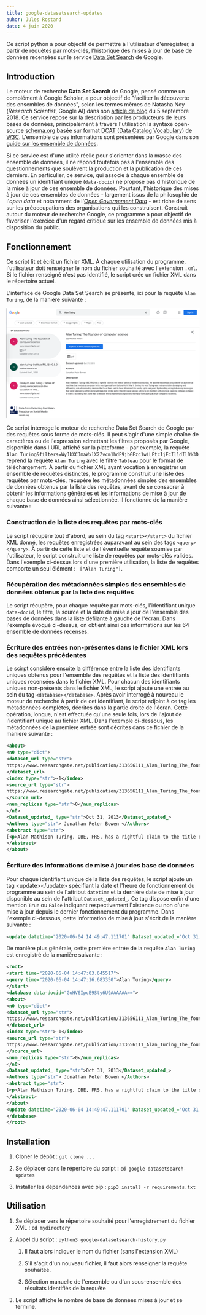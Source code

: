 ```yaml
---
title: google-datasetsearch-updates
auhor: Jules Rostand
date: 4 juin 2020
---
```


Ce script python a pour objectif de permettre à l'utilisateur d'enregistrer, à partir de requêtes par mots-clés, l'historique des mises à jour de base de données recensées sur le service [Data Set Search](https://datasetsearch.research.google.com/) de Google.

## Introduction

Le moteur de recherche **Data Set Search** de Google, pensé comme un complément à Google Scholar, a pour objectif de "faciliter la découverte des ensembles de données", selon les termes mêmes de Natasha Noy (*Research Scientist*, Google AI) dans son [article de blog](https://www.blog.google/products/search/making-it-easier-discover-datasets/) du 5 septembre 2018. Ce service repose sur la description par les producteurs de leurs bases de données, principalement à travers l'utilisation la syntaxe open-source [schema.org](https://schema.org/Dataset) basée sur format [DCAT (Data Catalog Vocabulary)](https://www.w3.org/) de [W3C](https://www.w3.org/TR/vocab-dcat/). L'ensemble de ces informations sont présentées par Google dans son [guide sur les ensemble de données](https://developers.google.com/search/docs/data-types/dataset).  

Si ce service est d'une utilité réelle pour s'orienter dans la masse des ensemble de données, il ne répond toutefois pas à l'ensemble des questionnements que soulèvent la production et la publication de ces derniers. En particulier, ce service, qui associe à chaque ensemble de données un identifiant unique (```data-docid```) ne propose pas d'historique de la mise à jour de ces ensemble de données. Pourtant, l'historique des mises à jour de ces ensembles de données - largement issus de la philosophie de l'*open data* et notamment de l'[*Open Governement Data*](https://www.oecd.org/gov/digital-government/open-government-data.htm) - est riche de sens sur les préoccupations des organisations qui les construisent. Construit autour du moteur de recherche Google, ce programme a pour objectif de favoriser l'exercice d'un regard critique sur les ensemble de données mis à disposition du public.

## Fonctionnement

Ce script lit et écrit un fichier XML. À chaque utilisation du programme, l'utilisateur doit renseigner le nom du fichier souhaité avec l'extension `.xml`. Si le fichier renseigné n'est pas identifié, le script crée un fichier XML dans le répertoire actuel. 

L'interface de Google Data Set Search se présente, ici pour la requête `Alan Turing`, de la manière suivante :  

![Alan Turing](./alan-turing.png "Alan Turing")

Ce script interroge le moteur de recherche Data Set Search de Google par des requêtes sous forme de mots-clés. Il peut s'agir d'une simple chaîne de caractères ou de l'expression admettant les filtres proposés par Google, disponible dans l'URL affiché sur la plateforme - par exemple, la requête `Alan Turing&filters=WyJbXCJmaWxlX2Zvcm1hdF9jbGFzc1wiLFtcIjFcIl1dIl0%3D` reprend la requête `Alan Turing` avec le filtre `Tableau` pour le format de téléchargement. À partir du fichier XML ayant vocation à enregistrer un ensemble de requêtes distinctes, le programme construit une liste des requêtes par mots-clés, récupère les métadonnées simples des ensembles de données obtenus par la liste des requêtes, avant de se consacrer à obtenir les informations générales et les informations de mise à jour de chaque base de données ainsi sélectionnée. Il fonctionne de la manière suivante : 

### Construction de la liste des requêtes par mots-clés

Le script récupère tout d'abord, au sein du tag `<start></start>` du fichier XML donné, les requêtes enregistrées auparavant au sein des tags `<query></query>`. À partir de cette liste et de l'éventuelle requête soumise par l'utilisateur, le script construit une liste de requêtes par mots-clés valides. Dans l'exemple ci-dessus lors d'une première utilisation, la liste de requêtes comporte un seul élément : ` ["Alan Turing"]`.

### Récupèration des métadonnées simples des ensembles de données obtenus par la liste des requêtes

Le script récupère, pour chaque requête par mots-clés, l'identifiant unique `data-docid`, le titre, la source et la date de mise à jour de l'ensemble des bases de données dans la liste défilante à gauche de l'écran. Dans l'exemple évoqué ci-dessus, on obtient ainsi ces informations sur les 64 ensemble de données recensés.

### Écriture des entrées non-présentes dans le fichier XML lors des requêtes précédentes 

Le scirpt considère ensuite la différence entre la liste des identifiants uniques obtenus pour l'ensemble des requêtes et la liste des identifiants uniques recensées dans le fichier XML. Pour chacun des identifiants uniques non-présents dans le fichier XML, le script ajoute une entrée au sein du tag `<database></database>`. Après avoir interrogé à nouveau le moteur de recherche à partir de cet identifiant, le script adjoint à ce tag les métadonnées complètes, décrites dans la partie droite de l'écran. Cette opération, longue, n'est effectuée qu'une seule fois, lors de l'ajout de l'identifiant unique au fichier XML. Dans l'exemple ci-dessous, les métadonnées de la première entrée sont décrites dans ce fichier de la manière suivante : 

```xml
<about>
<n0 type="dict">
<dataset_url type="str">
https://www.researchgate.net/publication/313656111_Alan_Turing_The_founder_of_computer_science
</dataset_url>
<index type="str">-1</index>
<source_url type="str">
https://www.researchgate.net/publication/313656111_Alan_Turing_The_founder_of_computer_science
</source_url>
<num_replicas type="str">0</num_replicas>
</n0>
<Dataset_updated_ type="str">Oct 31, 2013</Dataset_updated_>
<Authors type="str"> Jonathan Peter Bowen </Authors>
<abstract type="str">
[<p>Alan Mathison Turing, OBE, FRS, has a rightful claim to the title of father of modern computing. He laid the theoretical groundwork for a universal machine that models a computer in its most general form before World War II. During the war, Turing was instrumental in developing and influencing actual computing devices that have been said to have shortened the war by up to two years by decoding encrypted enemy messages that were believed by others to be unbreakable. Unlike some theoreticians, he was willing to be involved with practical aspects, and was as happy to wield a soldering iron as he was to wrestle with a mathematical problem, normally from a unique angle compared to others.</p>]
</abstract>
</about>
```

### Écriture des informations de mise à jour des base de données

Pour chaque identifiant unique de la liste des requêtes, le script ajoute un tag \<update>\</update> spécifiant la date et l'heure de fonctionnement du programme au sein de l'attribut `datetime` et la dernière date de mise à jour disponible au sein de l'attribut `Dataset_updated_`. Ce tag dispose enfin d'une mention `True` ou `False` ìndiquant respectivement l'xistence ou non d'une mise à jour depuis le dernier fonctionnement du programme. Dans l'exemple ci-dessous, cette information de mise à jour s'écrit de la manière suivante : 

```xml
<update datetime="2020-06-04 14:49:47.111701" Dataset_updated_="Oct 31, 2013">True</update>
```

De manière plus générale, cette première entrée de la requête `Alan Turing` est enregistré de la manière suivante : 

```xml
<root>
<start time="2020-06-04 14:47:03.645517">
<query time="2020-06-04 14:47:16.683350">Alan Turing</query>
</start>
<database data-docid="GoHV6IpcE9Sty6U9AAAAAA==">
<about>
<n0 type="dict">
<dataset_url type="str">
https://www.researchgate.net/publication/313656111_Alan_Turing_The_founder_of_computer_science
</dataset_url>
<index type="str">-1</index>
<source_url type="str">
https://www.researchgate.net/publication/313656111_Alan_Turing_The_founder_of_computer_science
</source_url>
<num_replicas type="str">0</num_replicas>
</n0>
<Dataset_updated_ type="str">Oct 31, 2013</Dataset_updated_>
<Authors type="str"> Jonathan Peter Bowen </Authors>
<abstract type="str">
[<p>Alan Mathison Turing, OBE, FRS, has a rightful claim to the title of father of modern computing. He laid the theoretical groundwork for a universal machine that models a computer in its most general form before World War II. During the war, Turing was instrumental in developing and influencing actual computing devices that have been said to have shortened the war by up to two years by decoding encrypted enemy messages that were believed by others to be unbreakable. Unlike some theoreticians, he was willing to be involved with practical aspects, and was as happy to wield a soldering iron as he was to wrestle with a mathematical problem, normally from a unique angle compared to others.</p>]
</abstract>
</about>
<update datetime="2020-06-04 14:49:47.111701" Dataset_updated_="Oct 31, 2013">True</update>
</database>
</root>
```

## Installation

1. Cloner le dépôt : `git clone ...`

2. Se déplacer dans le répertoire du script : `cd google-datasetsearch-updates`

3. Installer les dépendances avec pip : `pip3 install -r requirements.txt`

## Utilisation

1. Se déplacer vers le répertoire souhaité pour l'enregistrement du fichier XML : `cd mydirectory`

2. Appel du script : `python3 google-datasetsearch-history.py`

	1. Il faut alors indiquer le nom du fichier (sans l'extension XML)

	2. S'il s'agit d'un nouveau fichier, il faut alors renseigner la requête souhaitée. 

	3. Sélection manuelle de l'ensemble ou d'un sous-ensemble des résultats identifiés de la requête 

3. Le script affiche le nombre de base de données mises à jour et se termine. 

[^1]: Il est.
